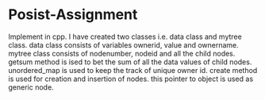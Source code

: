# Posist-Assignment
Implement in cpp.
I have created two classes i.e. data class and mytree class.
data class consists of variables ownerid, value and ownername. 
mytree class consists of nodenumber, nodeid and all the child nodes.
getsum method is ised to bet the sum of all the data values of child nodes.
unordered_map is used to keep the track of unique owner id.
create method is used for creation and insertion of nodes.
this pointer to object is used as generic node.
